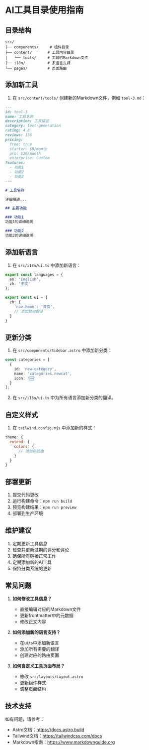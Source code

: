 # AI工具目录使用指南

## 目录结构

```
src/
├── components/     # 组件目录
├── content/       # 工具内容目录
│   └── tools/     # 工具的Markdown文件
├── i18n/          # 多语言支持
└── pages/         # 页面路由
```

## 添加新工具

1. 在 `src/content/tools/` 创建新的Markdown文件，例如 `tool-3.md`：

```markdown
---
id: tool-3
name: 工具名称
description: 工具描述
category: text-generation
rating: 4.8
reviews: 156
pricing:
  free: true
  starter: $9/month
  pro: $29/month
  enterprise: Custom
features:
  - 功能1
  - 功能2
  - 功能3
---

# 工具名称

详细描述...

## 主要功能

### 功能1
功能1的详细说明

### 功能2
功能2的详细说明
```

## 添加新语言

1. 在 `src/i18n/ui.ts` 中添加新语言：

```typescript
export const languages = {
  en: 'English',
  zh: '中文'
};

export const ui = {
  zh: {
    'nav.home': '首页',
    // 添加其他翻译
  }
}
```

## 更新分类

1. 在 `src/components/Sidebar.astro` 中添加新分类：

```typescript
const categories = [
  { 
    id: 'new-category',
    name: 'categories.newcat',
    icon: '🆕'
  }
];
```

2. 在 `src/i18n/ui.ts` 中为所有语言添加新分类的翻译。

## 自定义样式

1. 在 `tailwind.config.mjs` 中添加新的样式：

```javascript
theme: {
  extend: {
    colors: {
      // 添加新颜色
    }
  }
}
```

## 部署更新

1. 提交代码更改
2. 运行构建命令：`npm run build`
3. 预览构建结果：`npm run preview`
4. 部署到生产环境

## 维护建议

1. 定期更新工具信息
2. 检查并更新过期的评分和评论
3. 确保所有链接正常工作
4. 定期添加新的AI工具
5. 保持分类系统的更新

## 常见问题

1. **如何修改工具信息？**
   - 直接编辑对应的Markdown文件
   - 更新frontmatter中的元数据
   - 修改正文内容

2. **如何添加新的语言支持？**
   - 在ui.ts中添加新语言
   - 添加所有需要的翻译
   - 创建对应的路由页面

3. **如何自定义工具页面布局？**
   - 修改 `src/layouts/Layout.astro`
   - 更新组件样式
   - 调整页面结构

## 技术支持

如有问题，请参考：
- Astro文档：https://docs.astro.build
- Tailwind文档：https://tailwindcss.com/docs
- Markdown指南：https://www.markdownguide.org